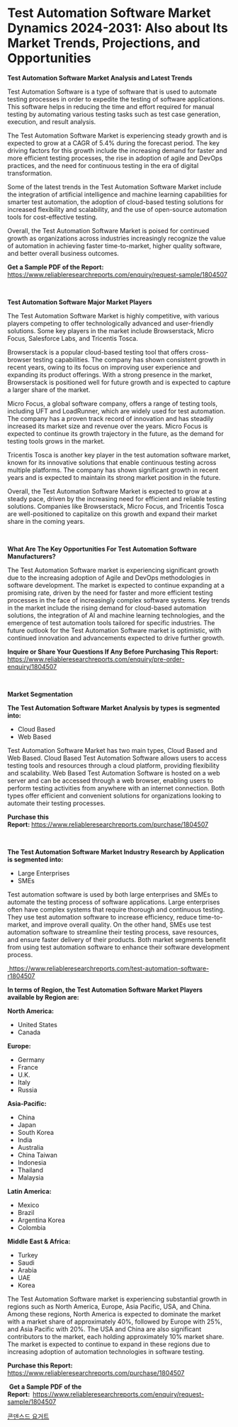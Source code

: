 <p><h1>Test Automation Software Market Dynamics 2024-2031: Also about Its Market Trends, Projections, and Opportunities</h1></p><p><strong>Test Automation Software Market Analysis and Latest Trends</strong></p>
<p><p>Test Automation Software is a type of software that is used to automate testing processes in order to expedite the testing of software applications. This software helps in reducing the time and effort required for manual testing by automating various testing tasks such as test case generation, execution, and result analysis.</p><p>The Test Automation Software Market is experiencing steady growth and is expected to grow at a CAGR of 5.4% during the forecast period. The key driving factors for this growth include the increasing demand for faster and more efficient testing processes, the rise in adoption of agile and DevOps practices, and the need for continuous testing in the era of digital transformation.</p><p>Some of the latest trends in the Test Automation Software Market include the integration of artificial intelligence and machine learning capabilities for smarter test automation, the adoption of cloud-based testing solutions for increased flexibility and scalability, and the use of open-source automation tools for cost-effective testing.</p><p>Overall, the Test Automation Software Market is poised for continued growth as organizations across industries increasingly recognize the value of automation in achieving faster time-to-market, higher quality software, and better overall business outcomes.</p></p>
<p><strong>Get a Sample PDF of the Report:&nbsp;</strong> <a href="https://www.reliableresearchreports.com/enquiry/request-sample/1804507">https://www.reliableresearchreports.com/enquiry/request-sample/1804507</a></p>
<p>&nbsp;</p>
<p><strong>Test Automation Software Major Market Players</strong></p>
<p><p>The Test Automation Software Market is highly competitive, with various players competing to offer technologically advanced and user-friendly solutions. Some key players in the market include Browserstack, Micro Focus, Salesforce Labs, and Tricentis Tosca.</p><p>Browserstack is a popular cloud-based testing tool that offers cross-browser testing capabilities. The company has shown consistent growth in recent years, owing to its focus on improving user experience and expanding its product offerings. With a strong presence in the market, Browserstack is positioned well for future growth and is expected to capture a larger share of the market.</p><p>Micro Focus, a global software company, offers a range of testing tools, including UFT and LoadRunner, which are widely used for test automation. The company has a proven track record of innovation and has steadily increased its market size and revenue over the years. Micro Focus is expected to continue its growth trajectory in the future, as the demand for testing tools grows in the market.</p><p>Tricentis Tosca is another key player in the test automation software market, known for its innovative solutions that enable continuous testing across multiple platforms. The company has shown significant growth in recent years and is expected to maintain its strong market position in the future.</p><p>Overall, the Test Automation Software Market is expected to grow at a steady pace, driven by the increasing need for efficient and reliable testing solutions. Companies like Browserstack, Micro Focus, and Tricentis Tosca are well-positioned to capitalize on this growth and expand their market share in the coming years.</p></p>
<p>&nbsp;</p>
<p><strong>What Are The Key Opportunities For Test Automation Software Manufacturers?</strong></p>
<p><p>The Test Automation Software market is experiencing significant growth due to the increasing adoption of Agile and DevOps methodologies in software development. The market is expected to continue expanding at a promising rate, driven by the need for faster and more efficient testing processes in the face of increasingly complex software systems. Key trends in the market include the rising demand for cloud-based automation solutions, the integration of AI and machine learning technologies, and the emergence of test automation tools tailored for specific industries. The future outlook for the Test Automation Software market is optimistic, with continued innovation and advancements expected to drive further growth.</p></p>
<p><strong>Inquire or Share Your Questions If Any Before Purchasing This Report:</strong> <a href="https://www.reliableresearchreports.com/enquiry/pre-order-enquiry/1804507">https://www.reliableresearchreports.com/enquiry/pre-order-enquiry/1804507</a></p>
<p>&nbsp;</p>
<p><strong>Market Segmentation</strong></p>
<p><strong>The Test Automation Software Market Analysis by types is segmented into:</strong></p>
<p><ul><li>Cloud Based</li><li>Web Based</li></ul></p>
<p><p>Test Automation Software Market has two main types, Cloud Based and Web Based. Cloud Based Test Automation Software allows users to access testing tools and resources through a cloud platform, providing flexibility and scalability. Web Based Test Automation Software is hosted on a web server and can be accessed through a web browser, enabling users to perform testing activities from anywhere with an internet connection. Both types offer efficient and convenient solutions for organizations looking to automate their testing processes.</p></p>
<p><strong>Purchase this Report:&nbsp;</strong><a href="https://www.reliableresearchreports.com/purchase/1804507">https://www.reliableresearchreports.com/purchase/1804507</a></p>
<p>&nbsp;</p>
<p><strong>The Test Automation Software Market Industry Research by Application is segmented into:</strong></p>
<p><ul><li>Large Enterprises</li><li>SMEs</li></ul></p>
<p><p>Test automation software is used by both large enterprises and SMEs to automate the testing process of software applications. Large enterprises often have complex systems that require thorough and continuous testing. They use test automation software to increase efficiency, reduce time-to-market, and improve overall quality. On the other hand, SMEs use test automation software to streamline their testing process, save resources, and ensure faster delivery of their products. Both market segments benefit from using test automation software to enhance their software development process.</p></p>
<p><a href="https://www.reliableresearchreports.com/test-automation-software-r1804507">&nbsp;https://www.reliableresearchreports.com/test-automation-software-r1804507</a></p>
<p><strong>In terms of Region, the Test Automation Software Market Players available by Region are:</strong></p>
<p>
    <p> <strong> North America: </strong>
        <ul>
            <li>United States</li>
            <li>Canada</li>
        </ul>
        </p> 
    <p> <strong> Europe: </strong>
        <ul>
            <li>Germany</li>
            <li>France</li>
            <li>U.K.</li>
            <li>Italy</li>
            <li>Russia</li>
        </ul>
        </p> 
    <p> <strong> Asia-Pacific: </strong>
        <ul>
            <li>China</li>
            <li>Japan</li>
            <li>South Korea</li>
            <li>India</li>
            <li>Australia</li>
            <li>China Taiwan</li>
            <li>Indonesia</li>
            <li>Thailand</li>
            <li>Malaysia</li>
        </ul>
        </p> 
    <p> <strong> Latin America: </strong>
        <ul>
            <li>Mexico</li>
            <li>Brazil</li>
            <li>Argentina Korea</li>
            <li>Colombia</li>
        </ul>
        </p> 
    <p> <strong> Middle East & Africa: </strong>
        <ul>
            <li>Turkey</li>
            <li>Saudi</li>
            <li>Arabia</li>
            <li>UAE</li>
            <li>Korea</li>
        </ul>
    </p>
    </p>
<p><p>The Test Automation Software market is experiencing substantial growth in regions such as North America, Europe, Asia Pacific, USA, and China. Among these regions, North America is expected to dominate the market with a market share of approximately 40%, followed by Europe with 25%, and Asia Pacific with 20%. The USA and China are also significant contributors to the market, each holding approximately 10% market share. The market is expected to continue to expand in these regions due to increasing adoption of automation technologies in software testing.</p></p>
<p><strong>Purchase this Report: </strong><a href="https://www.reliableresearchreports.com/purchase/1804507">https://www.reliableresearchreports.com/purchase/1804507</a></p>
<p>&nbsp;<strong>Get a Sample PDF of the Report:&nbsp;&nbsp;</strong><a href="https://www.reliableresearchreports.com/enquiry/request-sample/1804507">https://www.reliableresearchreports.com/enquiry/request-sample/1804507</a></p>
<p><strong></strong></p>
<p><p><a href="https://github.com/lzrvbyqzftro57/Market-Research-Report-List-2/blob/main/863559958982.md">콘덴스드 요거트</a></p></p>